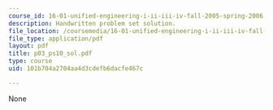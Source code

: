 ```yaml
---
course_id: 16-01-unified-engineering-i-ii-iii-iv-fall-2005-spring-2006
description: Handwritten problem set solution.
file_location: /coursemedia/16-01-unified-engineering-i-ii-iii-iv-fall-2005-spring-2006/101b704a2704aa4d3cdefb6dacfe467c_p03_ps10_sol.pdf
file_type: application/pdf
layout: pdf
title: p03_ps10_sol.pdf
type: course
uid: 101b704a2704aa4d3cdefb6dacfe467c

---
```

None